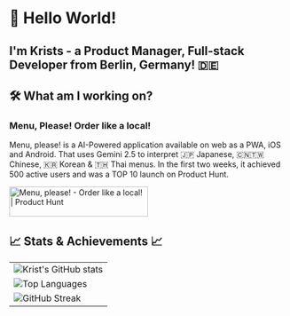 # 👋 Hello World!

## I'm Krists - a Product Manager, Full-stack Developer from Berlin, Germany! 🇩🇪

## 🛠️ What am I working on?

### Menu, Please! Order like a local!

Menu, please! is a AI-Powered application available on web as a PWA, iOS and Android. That uses Gemini 2.5 to interpret 🇯🇵 Japanese, 🇨🇳🇹🇼 Chinese, 🇰🇷 Korean & 🇹🇭 Thai menus. In the first two weeks, it achieved 500 active users and was a TOP 10 launch on Product Hunt.

<a href="https://www.producthunt.com/products/menu-please?embed=true&utm_source=badge-featured&utm_medium=badge&utm_source=badge-menu&#0045;please" target="_blank"><img src="https://api.producthunt.com/widgets/embed-image/v1/featured.svg?post_id=985820&theme=light&t=1751986629110" alt="Menu&#0044;&#0032;please&#0033; - Order&#0032;like&#0032;a&#0032;local&#0033; | Product Hunt" style="width: 250px; height: 54px;" width="250" height="54" /></a>

## 📈 Stats & Achievements 📈

<table width="100%">
  <tr>
    <td width=100%">
      <img src="https://github-readme-stats.vercel.app/api?username=hesersu&show_icons=true&locale=en&theme=tokyonight" alt="Krist's GitHub stats" />
    </td>
  </tr>
  <tr>
    <td width="100%">
      <img src="https://github-readme-stats.vercel.app/api/top-langs?username=hesersu&layout=compact&langs_count=7&theme=tokyonight" alt="Top Languages" />
    </td>
  </tr>
  <tr>
    <td width="100%">
      <img src="https://github-readme-streak-stats.herokuapp.com/?user=hesersu&theme=tokyonight" alt="GitHub Streak" />
    </td>
  </tr>
</table>
